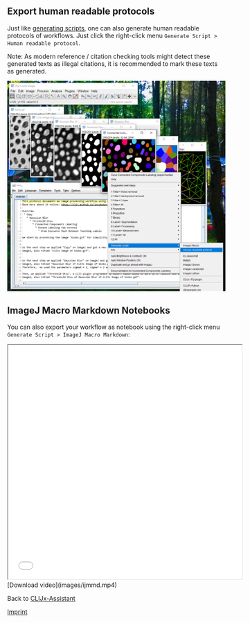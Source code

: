 ## Export human readable protocols
Just like [generating scripts](https://clij.github.io/assistant/macro_export), one can also
generate human readable protocols of workflows. Just click the right-click menu `Generate Script > Human readable protocol`.

Note: As modern reference / citation checking tools might detect these generated texts as illegal citations, it is 
recommended to mark these texts as generated.

![Image](images/human_readable_protocol.png)

## ImageJ Macro Markdown Notebooks

You can also export your workflow as notebook using the right-click menu `Generate Script > ImageJ Macro Markdown`:
<iframe src="images/ijmmd.mp4" width="540" height="540"></iframe>
[Download video](images/ijmmd.mp4) 

Back to [CLIJx-Assistant](https://clij.github.io/assistant)

[Imprint](https://clij.github.io/imprint)

